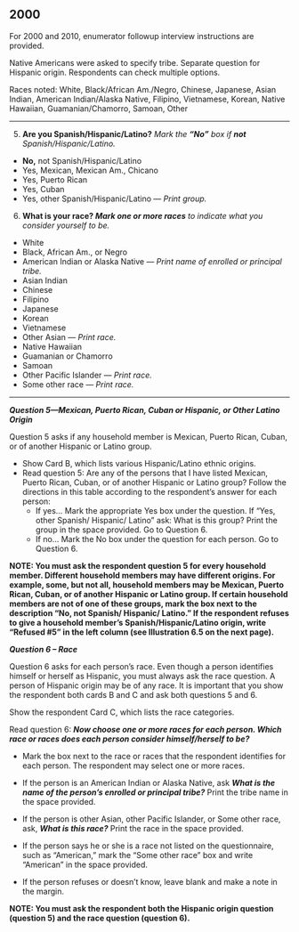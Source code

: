 
2000
------

For 2000 and 2010, enumerator followup interview instructions are provided. 

Native Americans were asked to specify tribe. Separate question for Hispanic origin. Respondents can check multiple options. 

Races noted: White, Black/African Am./Negro, Chinese, Japanese, Asian Indian, American Indian/Alaska Native, Filipino, Vietnamese, Korean, Native Hawaiian, Guamanian/Chamorro, Samoan, Other

------

5. **Are you Spanish/Hispanic/Latino?** _Mark the **“No”** box if **not** Spanish/Hispanic/Latino._
- **No,** not Spanish/Hispanic/Latino
- Yes, Mexican, Mexican Am., Chicano
- Yes, Puerto Rican
- Yes, Cuban
- Yes, other Spanish/Hispanic/Latino — _Print group._

6. **What is your race? _Mark one or more races_** _to indicate what you consider yourself to be._
- White
- Black, African Am., or Negro
- American Indian or Alaska Native — _Print name of enrolled or principal tribe._
- Asian Indian
- Chinese
- Filipino
- Japanese
- Korean
- Vietnamese
- Other Asian — _Print race._
- Native Hawaiian
- Guamanian or Chamorro
- Samoan
- Other Pacific Islander — _Print race._
- Some other race — _Print race._
------
**_Question 5—Mexican, Puerto Rican, Cuban or Hispanic, or Other Latino Origin_**

Question 5 asks if any household member is Mexican, Puerto Rican, Cuban, or of another Hispanic or Latino group.

- Show Card B, which lists various Hispanic/Latino ethnic origins.
- Read question 5: Are any of the persons that I have listed Mexican, Puerto Rican, Cuban, or of another Hispanic or Latino group? Follow the directions in this table according to the respondent’s answer for each person:
	- If yes… Mark the appropriate Yes box under the question. If “Yes, other Spanish/ Hispanic/ Latino” ask: What is this group? Print the group in the space provided. Go to Question 6.
	- If no… Mark the No box under the question for each person. Go to Question 6.

**NOTE: You must ask the respondent question 5 for every household member. Different household members may have different origins. For example, some, but not all, household members may be Mexican, Puerto Rican, Cuban, or of another Hispanic or Latino group. If certain household members are not of one of these groups, mark the box next to the description “No, not Spanish/ Hispanic/ Latino.” If the respondent refuses to give a household member’s Spanish/Hispanic/Latino origin, write “Refused #5” in the left column (see Illustration 6.5 on the next page).**

**_Question 6 – Race_**

Question 6 asks for each person’s race. Even though a person identifies himself or herself as Hispanic, you must always ask the race question. A person of Hispanic origin may be of any race. It is important that you show the respondent both cards B and C and ask both questions 5 and 6.

Show the respondent Card C, which lists the race categories.

Read question 6: **_Now choose one or more races for each person. Which race or races does each person consider himself/herself to be?_**

- Mark the box next to the race or races that the respondent identifies for each person. The respondent may select one or more races.
- If the person is an American Indian or Alaska Native, ask **_What is the name of the person’s enrolled or principal tribe?_** Print the tribe name in the space provided.
- If the person is other Asian, other Pacific Islander, or Some other race, ask, **_What is this race?_** Print the race in the space provided.
- If the person says he or she is a race not listed on the questionnaire, such as “American,” mark the “Some other race” box and write “American” in the space provided.

- If the person refuses or doesn’t know, leave blank and make a note in the margin.

**NOTE: You must ask the respondent both the Hispanic origin question (question 5) and the race question (question 6).**